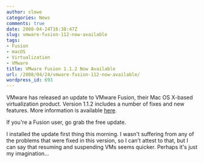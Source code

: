 ```yaml
---
author: slowe
categories: News
comments: true
date: 2008-04-24T16:38:47Z
slug: vmware-fusion-112-now-available
tags:
- Fusion
- macOS
- Virtualization
- VMware
title: VMware Fusion 1.1.2 Now Available
url: /2008/04/24/vmware-fusion-112-now-available/
wordpress_id: 693
---
```


VMware has released an update to VMware Fusion, their Mac OS X-based virtualization product. Version 1.1.2 includes a number of fixes and new features. More information is available [here](http://blogs.vmware.com/teamfusion/2008/04/vmware-fusion-1.html).

If you're a Fusion user, go grab the free update.

I installed the update first thing this morning. I wasn't suffering from any of the problems that were fixed in this version, so I can't attest to that, but I can say that resuming and suspending VMs seems quicker. Perhaps it's just my imagination...
